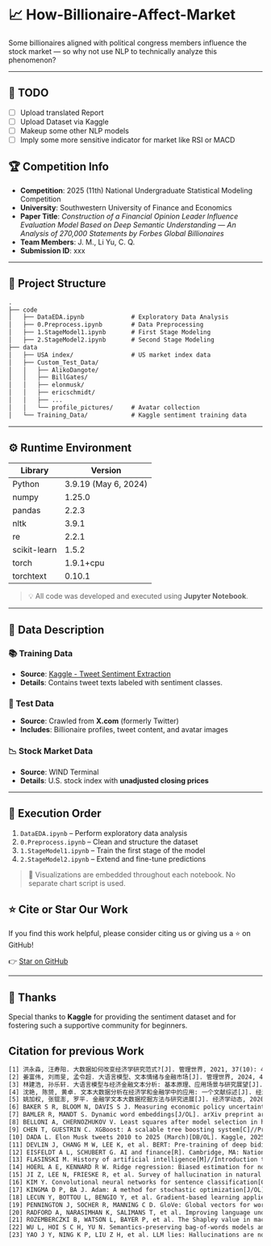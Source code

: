 # 📈 How-Billionaire-Affect-Market

Some billionaires aligned with political congress members influence the stock market — so why not use NLP to technically analyze this phenomenon?

---

## 🚧 TODO

- [ ] Upload translated Report
- [ ] Upload Dataset via Kaggle
- [ ] Makeup some other NLP models
- [ ] Imply some more sensitive indicator for market like RSI or MACD

## 🏆 Competition Info

- **Competition**: 2025 (11th) National Undergraduate Statistical Modeling Competition  
- **University**: Southwestern University of Finance and Economics  
- **Paper Title**: *Construction of a Financial Opinion Leader Influence Evaluation Model Based on Deep Semantic Understanding — An Analysis of 270,000 Statements by Forbes Global Billionaires*  
- **Team Members**: J. M., Li Yu, C. Q.  
- **Submission ID**: xxx

---

## 📁 Project Structure

```txt
.
├── code
│   ├── DataEDA.ipynb             # Exploratory Data Analysis
│   ├── 0.Preprocess.ipynb        # Data Preprocessing
│   ├── 1.StageModel1.ipynb       # First Stage Modeling
│   ├── 2.StageModel2.ipynb       # Second Stage Modeling
├── data
│   ├── USA index/                # US market index data
│   ├── Custom_Test_Data/
│   │   ├── AlikoDangote/
│   │   ├── BillGates/
│   │   ├── elonmusk/
│   │   ├── ericschmidt/
│   │   ├── ...
│   │   └── profile_pictures/     # Avatar collection
│   └── Training_Data/            # Kaggle sentiment training data
```
---

## ⚙️ Runtime Environment

| Library       | Version               |
|---------------|------------------------|
| Python        | 3.9.19 (May 6, 2024)   |
| numpy         | 1.25.0                 |
| pandas        | 2.2.3                  |
| nltk          | 3.9.1                  |
| re            | 2.2.1                  |
| scikit-learn  | 1.5.2                  |
| torch         | 1.9.1+cpu              |
| torchtext     | 0.10.1                 |

> 💡 All code was developed and executed using **Jupyter Notebook**.

---

## 🧠 Data Description

### 📚 Training Data
- **Source**: [Kaggle - Tweet Sentiment Extraction](https://www.kaggle.com/competitions/tweet-sentiment-extraction/)
- **Details**: Contains tweet texts labeled with sentiment classes.

### 🧪 Test Data
- **Source**: Crawled from **X.com** (formerly Twitter)
- **Includes**: Billionaire profiles, tweet content, and avatar images

### 📉 Stock Market Data
- **Source**: WIND Terminal
- **Details**: U.S. stock index with **unadjusted closing prices**

---

## 🚦 Execution Order

1. `DataEDA.ipynb` – Perform exploratory data analysis  
2. `0.Preprocess.ipynb` – Clean and structure the dataset  
3. `1.StageModel1.ipynb` – Train the first stage of the model  
4. `2.StageModel2.ipynb` – Extend and fine-tune predictions  

> 🎨 Visualizations are embedded throughout each notebook. No separate chart script is used.

## ⭐ Cite or Star Our Work

If you find this work helpful, please consider citing us or giving us a ⭐ on GitHub!

👉 [Star on GitHub](https://github.com/Fisher669/How-Billionaire-Affect-Market/)

---

## 🙏 Thanks

Special thanks to **Kaggle** for providing the sentiment dataset and for fostering such a supportive community for beginners.

## Citation for previous Work

```txt
[1] 洪永淼, 汪寿阳. 大数据如何改变经济学研究范式?[J]. 管理世界, 2021, 37(10): 40–55.
[2] 姜富伟, 刘雨旻, 孟令超. 大语言模型、文本情绪与金融市场[J]. 管理世界, 2024, 40(8): 42–64.
[3] 林建浩, 孙乐轩. 大语言模型与经济金融文本分析: 基本原理、应用场景与研究展望[J]. 计量经济学报, 2025, 5(1): 1–34.
[4] 沈艳, 陈赟, 黄卓. 文本大数据分析在经济学和金融学中的应用: 一个文献综述[J]. 经济学(季刊), 2019, 18(4): 1153–1186.
[5] 姚加权, 张锟澎, 罗平. 金融学文本大数据挖掘方法与研究进展[J]. 经济学动态, 2020(4): 143–158.
[6] BAKER S R, BLOOM N, DAVIS S J. Measuring economic policy uncertainty[J]. The Quarterly Journal of Economics, 2016, 131(4): 1593–1636.
[7] BAMLER R, MANDT S. Dynamic word embeddings[J/OL]. arXiv preprint arXiv:1702.08359, 2017 [2025-04-20]. https://arxiv.org/abs/1702.08359.
[8] BELLONI A, CHERNOZHUKOV V. Least squares after model selection in high-dimensional sparse models[J]. Bernoulli, 2013, 19(2): 521–547. DOI:10.3150/11-BEJ410.
[9] CHEN T, GUESTRIN C. XGBoost: A scalable tree boosting system[C]//Proceedings of the 22nd ACM SIGKDD International Conference on Knowledge Discovery and Data Mining. New York: ACM, 2016: 785–794. DOI:10.1145/2939672.2939785.
[10] DADA L. Elon Musk tweets 2010 to 2025 (March)[DB/OL]. Kaggle, 2025. DOI:10.34740/KAGGLE/DSV/11241059.
[11] DEVLIN J, CHANG M W, LEE K, et al. BERT: Pre-training of deep bidirectional transformers for language understanding[J/OL]. arXiv preprint arXiv:1810.04805, 2018 [2025-04-20]. https://arxiv.org/abs/1810.04805.
[12] EISFELDT A L, SCHUBERT G. AI and finance[R]. Cambridge, MA: National Bureau of Economic Research, 2024: w33076.
[13] FLASIŃSKI M. History of artificial intelligence[M]//Introduction to Artificial Intelligence. Cham: Springer, 2016: 3–13. DOI:10.1007/978-3-319-40022-8_1.
[14] HOERL A E, KENNARD R W. Ridge regression: Biased estimation for nonorthogonal problems[J]. Technometrics, 1970, 12(1): 55–67. DOI:10.2307/1267351.
[15] JI Z, LEE N, FRIESKE R, et al. Survey of hallucination in natural language generation[J]. ACM Computing Surveys, 2023, 55(12): 1–38.
[16] KIM Y. Convolutional neural networks for sentence classification[C]//Proceedings of the 2014 Conference on Empirical Methods in Natural Language Processing (EMNLP). Doha, Qatar: Association for Computational Linguistics, 2014: 1746–1751. DOI:10.3115/v1/D14-1181.
[17] KINGMA D P, BA J. Adam: A method for stochastic optimization[J/OL]. arXiv preprint arXiv:1412.6980, 2017 [2025-04-20]. https://arxiv.org/abs/1412.6980.
[18] LECUN Y, BOTTOU L, BENGIO Y, et al. Gradient-based learning applied to document recognition[J]. Proceedings of the IEEE, 1998, 86(11): 2278–2324. DOI:10.1109/5.726791.
[19] PENNINGTON J, SOCHER R, MANNING C D. GloVe: Global vectors for word representation[C]//Proceedings of the 2014 Conference on Empirical Methods in Natural Language Processing (EMNLP). Doha, Qatar: Association for Computational Linguistics, 2014: 1532–1543. DOI:10.3115/v1/D14-1162.
[20] RADFORD A, NARASIMHAN K, SALIMANS T, et al. Improving language understanding by generative pre-training[R/OL]. 2018 [2024-07-25]. https://cdn.openai.com/research-covers/language-unsupervised/language_understanding_paper.pdf.
[21] ROZEMBERCZKI B, WATSON L, BAYER P, et al. The Shapley value in machine learning[J/OL]. arXiv preprint arXiv:2202.05594, 2022 [2025-04-20]. https://arxiv.org/abs/2202.05594.
[22] WU L, HOI S C H, YU N. Semantics-preserving bag-of-words models and applications[J]. IEEE Transactions on Image Processing, 2010, 19(7): 1908–1920. DOI:10.1109/TIP.2010.2045169.
[23] YAO J Y, NING K P, LIU Z H, et al. LLM lies: Hallucinations are not bugs, but features as adversarial examples[J/OL]. arXiv preprint arXiv:2310.01469, 2023 [2025-04-20]. https://arxiv.org/abs/2310.01469.
```

